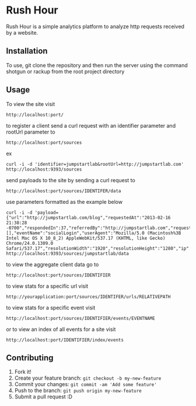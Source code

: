 # Rush Hour

Rush Hour is a simple analytics platform to analyze http requests received by a website.

## Installation

To use, git clone the repository and then run the server using the command shotgun or rackup from the root project directory

## Usage

To view the site visit
```
http://localhost:port/
```

to register a client send a curl request with an identifier parameter and rootUrl parameter to

```
http://localhost:port/sources
```
ex
```
curl -i -d 'identifier=jumpstartlab&rootUrl=http://jumpstartlab.com'  http://localhost:9393/sources
```

send payloads to the site by sending a curl request to
```
http://localhost:port/sources/IDENTIFER/data
```
use parameters formatted as the example below
```
curl -i -d 'payload={"url":"http://jumpstartlab.com/blog","requestedAt":"2013-02-16 21:38:28 -0700","respondedIn":37,"referredBy":"http://jumpstartlab.com","requestType":"GET","parameters":[],"eventName":"socialLogin","userAgent":"Mozilla/5.0 (Macintosh%3B Intel Mac OS X 10_8_2) AppleWebKit/537.17 (KHTML, like Gecko) Chrome/24.0.1309.0 Safari/537.17","resolutionWidth":"1920","resolutionHeight":"1280","ip":"63.29.38.211"}' http://localhost:9393/sources/jumpstartlab/data

```

to view the aggregate client data go to
```
http://localhost:port/sources/IDENTIFIER
```

to view stats for a specific url visit
```
http://yourapplication:port/sources/IDENTIFER/urls/RELATIVEPATH
```

to view stats for a specific event visit
```
http://localhost:port/sources/IDENTIFIER/events/EVENTNAME
```

or to view an index of all events for a site visit
```
http://localhost:port/IDENTIFIER/index/events
```


## Contributing

1. Fork it!
2. Create your feature branch: `git checkout -b my-new-feature`
3. Commit your changes: `git commit -am 'Add some feature'`
4. Push to the branch: `git push origin my-new-feature`
5. Submit a pull request :D
